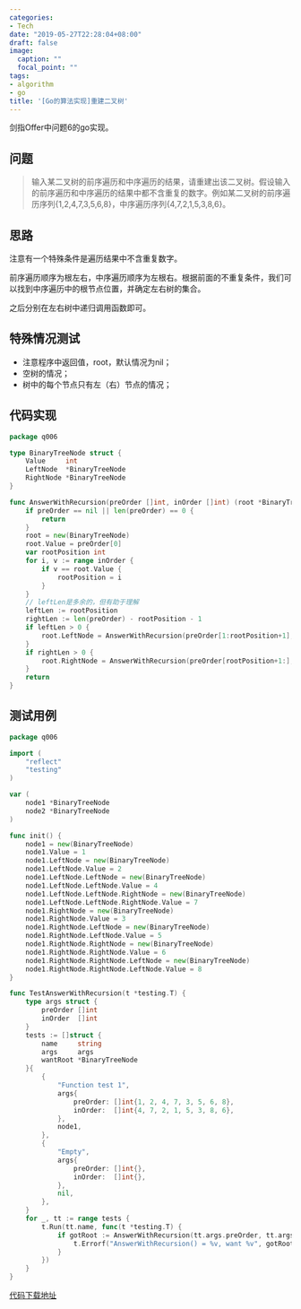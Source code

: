```yaml
---
categories:
- Tech
date: "2019-05-27T22:28:04+08:00"
draft: false
image:
  caption: ""
  focal_point: ""
tags:
- algorithm
- go
title: '[Go的算法实现]重建二叉树'
---
```


剑指Offer中问题6的go实现。

<!--more-->

## 问题

> 输入某二叉树的前序遍历和中序遍历的结果，请重建出该二叉树。假设输入的前序遍历和中序遍历的结果中都不含重复的数字。例如某二叉树的前序遍历序列{1,2,4,7,3,5,6,8}，中序遍历序列{4,7,2,1,5,3,8,6}。

## 思路

注意有一个特殊条件是遍历结果中不含重复数字。

前序遍历顺序为根左右，中序遍历顺序为左根右。根据前面的不重复条件，我们可以找到中序遍历中的根节点位置，并确定左右树的集合。

之后分别在左右树中递归调用函数即可。

## 特殊情况测试

- 注意程序中返回值，root，默认情况为nil；
- 空树的情况；
- 树中的每个节点只有左（右）节点的情况；

## 代码实现

```go
package q006

type BinaryTreeNode struct {
	Value     int
	LeftNode  *BinaryTreeNode
	RightNode *BinaryTreeNode
}

func AnswerWithRecursion(preOrder []int, inOrder []int) (root *BinaryTreeNode) {
	if preOrder == nil || len(preOrder) == 0 {
		return
	}
	root = new(BinaryTreeNode)
	root.Value = preOrder[0]
	var rootPosition int
	for i, v := range inOrder {
		if v == root.Value {
			rootPosition = i
		}
	}
	// leftLen是多余的，但有助于理解
	leftLen := rootPosition
	rightLen := len(preOrder) - rootPosition - 1
	if leftLen > 0 {
		root.LeftNode = AnswerWithRecursion(preOrder[1:rootPosition+1], inOrder[:rootPosition])
	}
	if rightLen > 0 {
		root.RightNode = AnswerWithRecursion(preOrder[rootPosition+1:], inOrder[rootPosition+1:])
	}
	return
}
```

## 测试用例

```go
package q006

import (
	"reflect"
	"testing"
)

var (
	node1 *BinaryTreeNode
	node2 *BinaryTreeNode
)

func init() {
	node1 = new(BinaryTreeNode)
	node1.Value = 1
	node1.LeftNode = new(BinaryTreeNode)
	node1.LeftNode.Value = 2
	node1.LeftNode.LeftNode = new(BinaryTreeNode)
	node1.LeftNode.LeftNode.Value = 4
	node1.LeftNode.LeftNode.RightNode = new(BinaryTreeNode)
	node1.LeftNode.LeftNode.RightNode.Value = 7
	node1.RightNode = new(BinaryTreeNode)
	node1.RightNode.Value = 3
	node1.RightNode.LeftNode = new(BinaryTreeNode)
	node1.RightNode.LeftNode.Value = 5
	node1.RightNode.RightNode = new(BinaryTreeNode)
	node1.RightNode.RightNode.Value = 6
	node1.RightNode.RightNode.LeftNode = new(BinaryTreeNode)
	node1.RightNode.RightNode.LeftNode.Value = 8
}

func TestAnswerWithRecursion(t *testing.T) {
	type args struct {
		preOrder []int
		inOrder  []int
	}
	tests := []struct {
		name     string
		args     args
		wantRoot *BinaryTreeNode
	}{
		{
			"Function test 1",
			args{
				preOrder: []int{1, 2, 4, 7, 3, 5, 6, 8},
				inOrder:  []int{4, 7, 2, 1, 5, 3, 8, 6},
			},
			node1,
		},
		{
			"Empty",
			args{
				preOrder: []int{},
				inOrder:  []int{},
			},
			nil,
		},
	}
	for _, tt := range tests {
		t.Run(tt.name, func(t *testing.T) {
			if gotRoot := AnswerWithRecursion(tt.args.preOrder, tt.args.inOrder); !reflect.DeepEqual(gotRoot, tt.wantRoot) {
				t.Errorf("AnswerWithRecursion() = %v, want %v", gotRoot, tt.wantRoot)
			}
		})
	}
}
```

[代码下载地址](https://github.com/leoryu/AGym/tree/master/sword/q005)
